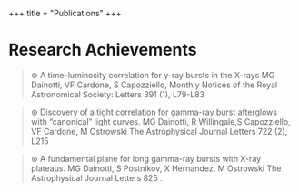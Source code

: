 +++
title = "Publications"
+++

# Research Achievements

>⊛ A time–luminosity correlation for γ-ray bursts in the X-rays
    MG Dainotti, VF Cardone, S Capozziello, Monthly Notices of the Royal Astronomical Society: Letters 391 (1), L79-L83

>⊛ Discovery of a tight correlation for gamma-ray burst afterglows with “canonical” light curves.
    MG Dainotti, R Willingale,S Capozziello, VF Cardone, M Ostrowski The Astrophysical Journal Letters 722 (2), L215

>⊛ A fundamental plane for long gamma-ray bursts with X-ray plateaus.
     MG Dainotti, S Postnikov, X Hernandez, M Ostrowski The Astrophysical Journal Letters 825 .
